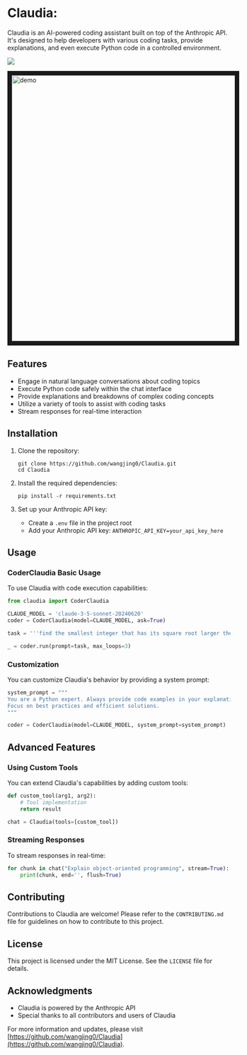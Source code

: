 # Claudia: 
Claudia is an AI-powered coding assistant built on top of the Anthropic API. It's designed to help developers with various coding tasks, provide explanations, and even execute Python code in a controlled environment.

[![](https://img.youtube.com/vi/oTHo2PObFQ0/0.jpg)](https://www.youtube.com/watch?v=oTHo2PObFQ0)


<a href="https://www.youtube.com/watch?v=oTHo2PObFQ0" target="_blank">
 <img src="https://img.youtube.com/vi/oTHo2PObFQ0/0.jpg" alt="demo" width="900" height="600" border="10" />
</a>

## Features

- Engage in natural language conversations about coding topics
- Execute Python code safely within the chat interface
- Provide explanations and breakdowns of complex coding concepts
- Utilize a variety of tools to assist with coding tasks
- Stream responses for real-time interaction

## Installation

1. Clone the repository:
   ```
   git clone https://github.com/wangjing0/Claudia.git
   cd Claudia
   ```

2. Install the required dependencies:
   ```
   pip install -r requirements.txt
   ```

3. Set up your Anthropic API key:
   - Create a `.env` file in the project root
   - Add your Anthropic API key: `ANTHROPIC_API_KEY=your_api_key_here`

## Usage


### CoderClaudia Basic Usage

To use Claudia with code execution capabilities:

```python
from claudia import CoderClaudia

CLAUDE_MODEL = 'claude-3-5-sonnet-20240620'
coder = CoderClaudia(model=CLAUDE_MODEL, ask=True)

task = '''find the smallest integer that has its square root larger the meaning of life. hint: use binary search''' 

_ = coder.run(prompt=task, max_loops=3)
```

### Customization

You can customize Claudia's behavior by providing a system prompt:

```python
system_prompt = """
You are a Python expert. Always provide code examples in your explanations.
Focus on best practices and efficient solutions.
"""

coder = CoderClaudia(model=CLAUDE_MODEL, system_prompt=system_prompt)
```

## Advanced Features


### Using Custom Tools

You can extend Claudia's capabilities by adding custom tools:

```python
def custom_tool(arg1, arg2):
    # Tool implementation
    return result

chat = Claudia(tools=[custom_tool])
```
### Streaming Responses

To stream responses in real-time:

```python
for chunk in chat("Explain object-oriented programming", stream=True):
    print(chunk, end='', flush=True)
```

## Contributing

Contributions to Claudia are welcome! Please refer to the `CONTRIBUTING.md` file for guidelines on how to contribute to this project.

## License

This project is licensed under the MIT License. See the `LICENSE` file for details.

## Acknowledgments

- Claudia is powered by the Anthropic API
- Special thanks to all contributors and users of Claudia

For more information and updates, please visit [https://github.com/wangjing0/Claudia](https://github.com/wangjing0/Claudia).